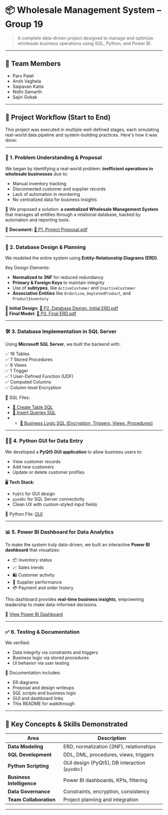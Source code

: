 # 📦 Wholesale Management System – Group 19

> A complete data-driven project designed to manage and optimize wholesale business operations using SQL, Python, and Power BI.

---

## 👥 Team Members
- Parv Patel  
- Ansh Vaghela  
- Saipavan Katta  
- Nidhi Samarth  
- Sajiri Gokak  

---

## 🚀 Project Workflow (Start to End)

This project was executed in multiple well-defined stages, each simulating real-world data pipeline and system-building practices. Here's how it was done:

---

### 🧠 1. Problem Understanding & Proposal

We began by identifying a real-world problem: **inefficient operations in wholesale businesses** due to:
- Manual inventory tracking
- Disconnected customer and supplier records
- Lack of automation in reordering
- No centralized data for business insights

📄 We proposed a solution: **a centralized Wholesale Management System** that manages all entities through a relational database, backed by automation and reporting tools.

📝 **Document:** [📄 P1. Project Proposal.pdf](P1.Project.Proposal.Group.19.pdf)

---

### 🧱 2. Database Design & Planning

We modeled the entire system using **Entity-Relationship Diagrams (ERD)**.

Key Design Elements:
- **Normalized to 3NF** for reduced redundancy
- **Primary & Foreign Keys** to maintain integrity
- Use of **subtypes**, like `ActiveCustomer` and `InactiveCustomer`
- **Associative Entities** like `OrderLine`, `DepletedProduct`, and `ProductInventory`

📄 **Initial Design:** [📄 P2. Database Design, Initial ERD.pdf](P2.Database.Design.Initial.ERD.pdf)   
📄 **Final Model:** [📄 P3. Final ERD.pdf](P3.Final.ERD.pdf)

---

### 🛠️ 3. Database Implementation in SQL Server

Using **Microsoft SQL Server**, we built the backend with:

✅ 16 Tables  
✅ 7 Stored Procedures  
✅ 6 Views  
✅ 1 Trigger  
✅ 1 User-Defined Function (UDF)  
✅ Computed Columns  
✅ Column-level Encryption

📂 SQL Files:
- [📄 Create Table SQL](P4_Create_Table.sql)
- [📄 Insert Queries SQL](P4_Insert_Query.sql)
- - [📄 Business Logic SQL (Encryption, Triggers, Views, Procedures)](Encryption.Function.Trigger.Views.Procedure.sql)

---

### 🧑‍💻 4. Python GUI for Data Entry

We developed a **PyQt5 GUI application** to allow business users to:
- View customer records
- Add new customers
- Update or delete customer profiles

🖥️ **Tech Stack:**
- `PyQt5` for GUI design
- `pyodbc` for SQL Server connectivity
- Clean UX with custom-styled input fields

📂 Python File: [GUI](gui.py)

---

### 📊 5. Power BI Dashboard for Data Analytics

To make the system truly data-driven, we built an interactive **Power BI dashboard** that visualizes:

- 📦 Inventory status  
- 📈 Sales trends  
- 🛍️ Customer activity  
- 🚚 Supplier performance  
- 💳 Payment and order history  

This dashboard provides **real-time business insights**, empowering leadership to make data-informed decisions.

🔗 [View Power BI Dashboard](https://app.powerbi.com/reportEmbed?reportId=a0a0bca9-1e41-4298-a076-2f98db0d29f2&autoAuth=true&ctid=a8eec281-aaa3-4dae-ac9b-9a398b9215e7)

---

### ✅ 6. Testing & Documentation

We verified:
- Data integrity via constraints and triggers  
- Business logic via stored procedures  
- UI behavior via user testing

📝 Documentation includes:
- ER diagrams
- Proposal and design writeups
- SQL scripts and business logic
- GUI and dashboard links
- This README for walkthrough

---

## 🧠 Key Concepts & Skills Demonstrated

| Area                  | Description |
|-----------------------|-------------|
| **Data Modeling**     | ERD, normalization (3NF), relationships |
| **SQL Development**   | DDL, DML, procedures, views, triggers |
| **Python Scripting**  | GUI design (PyQt5), DB interaction (`pyodbc`) |
| **Business Intelligence** | Power BI dashboards, KPIs, filtering |
| **Data Governance**   | Constraints, encryption, consistency |
| **Team Collaboration**| Project planning and integration |

---

